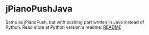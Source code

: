 # jPianoPushJava
Same as jPianoPush, but with pushing part written in Java instead of Python. 
Read more at Python version's readme: [README](https://github.com/whiteashes/jPianoPush/blob/main/README.md)
